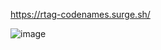 https://rtag-codenames.surge.sh/

![image](https://user-images.githubusercontent.com/5400947/134374629-9558f696-f8d1-40b3-9f29-b7adba70a9d2.png)
